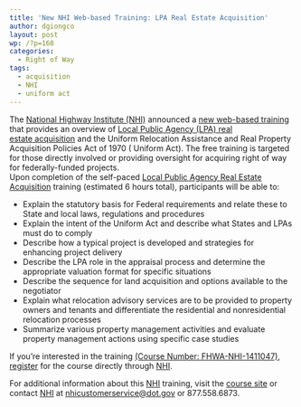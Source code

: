 ```yaml
---
title: 'New NHI Web-based Training: LPA Real Estate Acquisition'
author: dgiongco
layout: post
wp: /?p=168
categories:
  - Right of Way
tags:
  - acquisition
  - NHI
  - uniform act
---
```

The <a href="http://www.nhi.fhwa.dot.gov/default.aspx" target="_blank">National Highway Institute (NHI)</a> announced a <a href="http://www.nhi.fhwa.dot.gov/training/course_detail.aspx?num=FHWA-NHI-141047" target="_blank">new web-based training</a> that provides an overview of <a href="http://www.nhi.fhwa.dot.gov/training/course_detail.aspx?num=FHWA-NHI-141047" target="_blank">Local Public Agency (LPA) real estate acquisition</a> and the Uniform Relocation Assistance and Real Property Acquisition Policies Act of 1970 ( Uniform Act). The free training is targeted for those directly involved or providing oversight for acquiring right of way for federally-funded projects.  
Upon completion of the self-paced <a href="http://www.nhi.fhwa.dot.gov/training/course_detail.aspx?num=FHWA-NHI-141047" target="_blank">Local Public Agency Real Estate Acquisition</a> training (estimated 6 hours total), participants will be able to:

*   Explain the statutory basis for Federal requirements and relate these to State and local laws, regulations and procedures
*   Explain the intent of the Uniform Act and describe what States and LPAs must do to comply
*   Describe how a typical project is developed and strategies for enhancing project delivery
*   Describe the LPA role in the appraisal process and determine the appropriate valuation format for specific situations
*   Describe the sequence for land acquisition and options available to the negotiator
*   Explain what relocation advisory services are to be provided to property owners and tenants and differentiate the residential and nonresidential relocation processes
*   Summarize various property management activities and evaluate property management actions using specific case studies

If you&#8217;re interested in the training <a href="http://www.nhi.fhwa.dot.gov/training/course_detail.aspx?num=FHWA-NHI-141047" target="_blank">(Course Number: FHWA-NHI-1411047)</a>, <a href="http://www.nhi.fhwa.dot.gov/training/intro_participating.aspx" target="_blank">register</a> for the course directly through <a href="http://www.nhi.fhwa.dot.gov/training/intro_participating.aspx" target="_blank">NHI</a>.

For additional information about this <a href="https://www.nhi.fhwa.dot.gov/default.aspx" target="_blank">NHI</a> training, visit the <a href="http://www.nhi.fhwa.dot.gov/training/course_detail.aspx?num=FHWA-NHI-141047" target="_blank">course site</a> or contact <a href="https://www.nhi.fhwa.dot.gov/default.aspx" target="_blank">NHI</a> at <nhicustomerservice@dot.gov> or 877.558.6873.